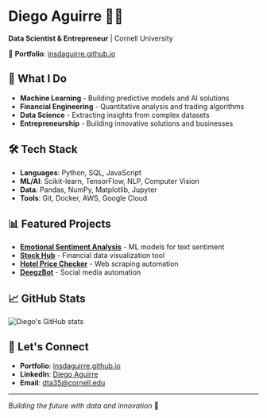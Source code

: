 # Diego Aguirre 👨‍💻

**Data Scientist & Entrepreneur** | Cornell University

🔗 **Portfolio**: [insdaguirre.github.io](https://insdaguirre.github.io)

## 🚀 What I Do

- **Machine Learning** - Building predictive models and AI solutions
- **Financial Engineering** - Quantitative analysis and trading algorithms  
- **Data Science** - Extracting insights from complex datasets
- **Entrepreneurship** - Building innovative solutions and businesses

## 🛠️ Tech Stack

- **Languages**: Python, SQL, JavaScript
- **ML/AI**: Scikit-learn, TensorFlow, NLP, Computer Vision
- **Data**: Pandas, NumPy, Matplotlib, Jupyter
- **Tools**: Git, Docker, AWS, Google Cloud

## 📊 Featured Projects

- **[Emotional Sentiment Analysis](https://github.com/insdaguirre/Emotional_Sentiment_Analysis)** - ML models for text sentiment
- **[Stock Hub](https://github.com/insdaguirre/Stock_Hub)** - Financial data visualization tool
- **[Hotel Price Checker](https://github.com/insdaguirre/Hotel_Price_Checker)** - Web scraping automation
- **[DeegzBot](https://github.com/insdaguirre/DeegzBot)** - Social media automation

## 📈 GitHub Stats

![Diego's GitHub stats](https://github-readme-stats.vercel.app/api?username=insdaguirre&show_icons=true&theme=radical)

## 🤝 Let's Connect

- **Portfolio**: [insdaguirre.github.io](https://insdaguirre.github.io)
- **LinkedIn**: [Diego Aguirre](https://linkedin.com/in/diego-aguirre-110729219)
- **Email**: dta35@cornell.edu

---

*Building the future with data and innovation* 🚀
